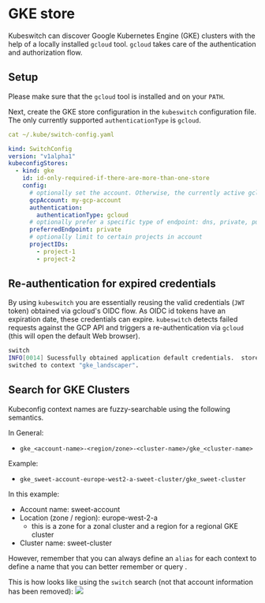 # GKE store

Kubeswitch can discover Google Kubernetes Engine (GKE) clusters with the help of a locally installed `gcloud` tool.
`gcloud` takes care of the authentication and authorization flow.

## Setup

Please make sure that the `gcloud` tool is installed and on your `PATH`.

Next, create the GKE store configuration in the `kubeswitch` configuration file.
The only currently supported `authenticationType` is `gcloud`.

```yaml
cat ~/.kube/switch-config.yaml

kind: SwitchConfig
version: "v1alpha1"
kubeconfigStores:
  - kind: gke
    id: id-only-required-if-there-are-more-than-one-store
    config:
      # optionally set the account. Otherwise, the currently active gcloud account will be used.
      gcpAccount: my-gcp-account
      authentication:
        authenticationType: gcloud
      # optionally prefer a specific type of endpoint: dns, private, public
      preferredEndpoint: private
      # optionally limit to certain projects in account
      projectIDs:
        - project-1
        - project-2
```

## Re-authentication for expired credentials
By using `kubeswitch` you are essentially reusing the valid credentials (`JWT` token) obtained via gcloud's OIDC flow.
As OIDC id tokens have an expiration date, these credentials can expire.
`kubeswitch` detects failed requests against the GCP API and triggers a re-authentication via `gcloud` (this will open the default Web browser).

```bash
switch
INFO[0014] Sucessfully obtained application default credentials.  store=gke
switched to context "gke_landscaper".
```

## Search for GKE Clusters

Kubeconfig context names are fuzzy-searchable using the following semantics.

In General: 
- `gke_<account-name>-<region/zone>-<cluster-name>/gke_<cluster-name>`

Example:
- `gke_sweet-account-europe-west2-a-sweet-cluster/gke_sweet-cluster`

In this example:
- Account name: sweet-account
- Location (zone / region): europe-west-2-a 
  - this is a zone for a zonal cluster and a region for a regional GKE cluster 
- Cluster name: sweet-cluster

However, remember that you can always define an `alias` for each context to define a name that you can better remember or query .

This is how looks like using the `switch` search (not that account information has been removed):
![](gke_search.png)